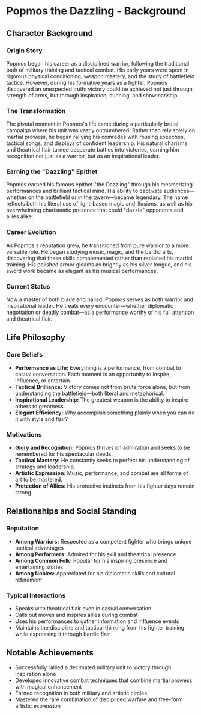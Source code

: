 # Popmos the Dazzling - Background

## Character Background

### Origin Story
Popmos began his career as a disciplined warrior, following the traditional path of military training and tactical combat. His early years were spent in rigorous physical conditioning, weapon mastery, and the study of battlefield tactics. However, during his formative years as a fighter, Popmos discovered an unexpected truth: victory could be achieved not just through strength of arms, but through inspiration, cunning, and showmanship.

### The Transformation
The pivotal moment in Popmos's life came during a particularly brutal campaign where his unit was vastly outnumbered. Rather than rely solely on martial prowess, he began rallying his comrades with rousing speeches, tactical songs, and displays of confident leadership. His natural charisma and theatrical flair turned desperate battles into victories, earning him recognition not just as a warrior, but as an inspirational leader.

### Earning the "Dazzling" Epithet
Popmos earned his famous epithet "the Dazzling" through his mesmerizing performances and brilliant tactical mind. His ability to captivate audiences—whether on the battlefield or in the tavern—became legendary. The name reflects both his literal use of light-based magic and illusions, as well as his overwhelming charismatic presence that could "dazzle" opponents and allies alike.

### Career Evolution
As Popmos's reputation grew, he transitioned from pure warrior to a more versatile role. He began studying music, magic, and the bardic arts, discovering that these skills complemented rather than replaced his martial training. His polished armor gleams as brightly as his silver tongue, and his sword work became as elegant as his musical performances.

### Current Status
Now a master of both blade and ballad, Popmos serves as both warrior and inspirational leader. He treats every encounter—whether diplomatic negotiation or deadly combat—as a performance worthy of his full attention and theatrical flair.

## Life Philosophy

### Core Beliefs
- **Performance as Life:** Everything is a performance, from combat to casual conversation. Each moment is an opportunity to inspire, influence, or entertain.
- **Tactical Brilliance:** Victory comes not from brute force alone, but from understanding the battlefield—both literal and metaphorical.
- **Inspirational Leadership:** The greatest weapon is the ability to inspire others to greatness.
- **Elegant Efficiency:** Why accomplish something plainly when you can do it with style and flair?

### Motivations
- **Glory and Recognition:** Popmos thrives on admiration and seeks to be remembered for his spectacular deeds.
- **Tactical Mastery:** He constantly seeks to perfect his understanding of strategy and leadership.
- **Artistic Expression:** Music, performance, and combat are all forms of art to be mastered.
- **Protection of Allies:** His protective instincts from his fighter days remain strong.

## Relationships and Social Standing

### Reputation
- **Among Warriors:** Respected as a competent fighter who brings unique tactical advantages
- **Among Performers:** Admired for his skill and theatrical presence
- **Among Common Folk:** Popular for his inspiring presence and entertaining stories
- **Among Nobles:** Appreciated for his diplomatic skills and cultural refinement

### Typical Interactions
- Speaks with theatrical flair even in casual conversation
- Calls out moves and inspires allies during combat
- Uses his performances to gather information and influence events
- Maintains the discipline and tactical thinking from his fighter training while expressing it through bardic flair

## Notable Achievements
- Successfully rallied a decimated military unit to victory through inspiration alone
- Developed innovative combat techniques that combine martial prowess with magical enhancement
- Earned recognition in both military and artistic circles
- Mastered the rare combination of disciplined warfare and free-form artistic expression